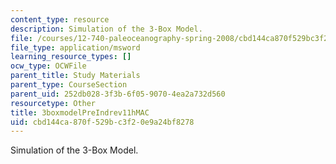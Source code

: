 ```yaml
---
content_type: resource
description: Simulation of the 3-Box Model.
file: /courses/12-740-paleoceanography-spring-2008/cbd144ca870f529bc3f20e9a24bf8278_3boxmodelPreIndrev11hMAC.xls
file_type: application/msword
learning_resource_types: []
ocw_type: OCWFile
parent_title: Study Materials
parent_type: CourseSection
parent_uid: 252db028-3f3b-6f05-9070-4ea2a732d560
resourcetype: Other
title: 3boxmodelPreIndrev11hMAC
uid: cbd144ca-870f-529b-c3f2-0e9a24bf8278
---
```

Simulation of the 3-Box Model.

